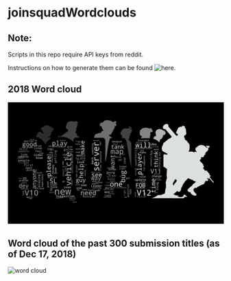 # joinsquadWordclouds

## Note:

Scripts in this repo require API keys from reddit.

Instructions on how to generate them can be found ![here](https://github.com/reddit-archive/reddit/wiki/OAuth2-Quick-Start-Example#first-steps).

## 2018 Word cloud
![word cloud](https://raw.githubusercontent.com/boredStats/joinsquadWordclouds/master/composite.png)

## Word cloud of the past 300 submission titles (as of Dec 17, 2018)
![word cloud](https://raw.githubusercontent.com/enderwiggin205/joinsquadWordclouds/master/wordcloud.png)


